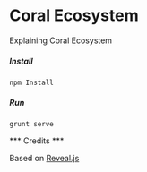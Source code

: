 Coral Ecosystem
===============

Explaining Coral Ecosystem


##### Install

```
npm Install
```

##### Run

```
grunt serve
```

*** Credits ***

Based on [Reveal.js](https://github.com/hakimel/reveal.js)
